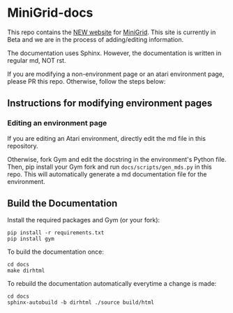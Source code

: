 # MiniGrid-docs


This repo contains the [NEW website]() for [MiniGrid](https://github.com/Farama-Foundation/MiniGrid). This site is currently in Beta and we are in the process of adding/editing information. 


The documentation uses Sphinx. However, the documentation is written in regular md, NOT rst.

If you are modifying a non-environment page or an atari environment page, please PR this repo. Otherwise, follow the steps below:

## Instructions for modifying environment pages

### Editing an environment page

If you are editing an Atari environment, directly edit the md file in this repository. 

Otherwise, fork Gym and edit the docstring in the environment's Python file. Then, pip install your Gym fork and run `docs/scripts/gen_mds.py` in this repo. This will automatically generate a md documentation file for the environment.

## Build the Documentation

Install the required packages and Gym (or your fork):

```
pip install -r requirements.txt
pip install gym
```

To build the documentation once:

```
cd docs
make dirhtml
```

To rebuild the documentation automatically everytime a change is made:

```
cd docs
sphinx-autobuild -b dirhtml ./source build/html
```
